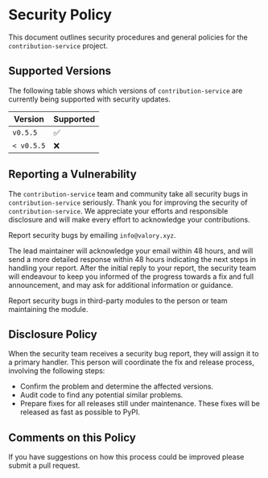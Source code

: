 # Security Policy

This document outlines security procedures and general policies for the `contribution-service` project.

## Supported Versions

The following table shows which versions of `contribution-service` are currently being supported with security updates.

| Version    | Supported          |
|------------|--------------------|
| `v0.5.5`   | :white_check_mark: |
| `< v0.5.5` | :x:                |

## Reporting a Vulnerability

The `contribution-service` team and community take all security bugs in `contribution-service` seriously. Thank you for improving the security of `contribution-service`. We appreciate your efforts and responsible disclosure and will make every effort to acknowledge your contributions.

Report security bugs by emailing `info@valory.xyz`.

The lead maintainer will acknowledge your email within 48 hours, and will send a more detailed response within 48 hours indicating the next steps in handling your report. After the initial reply to your report, the security team will endeavour to keep you informed of the progress towards a fix and full announcement, and may ask for additional information or guidance.

Report security bugs in third-party modules to the person or team maintaining the module.

## Disclosure Policy

When the security team receives a security bug report, they will assign it to a primary handler. This person will coordinate the fix and release process, involving the following steps:

- Confirm the problem and determine the affected versions.
- Audit code to find any potential similar problems.
- Prepare fixes for all releases still under maintenance. These fixes will be released as fast as possible to PyPI.

## Comments on this Policy

If you have suggestions on how this process could be improved please submit a pull request.
